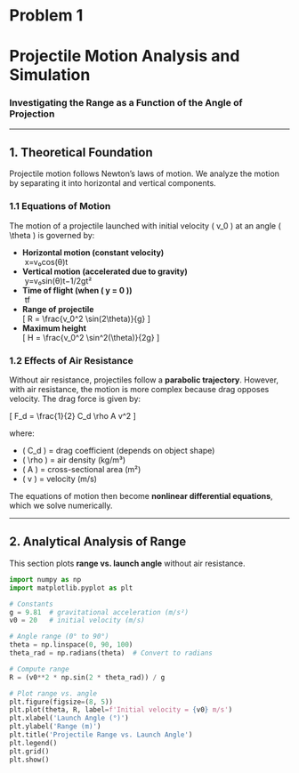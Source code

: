 # Problem 1

# **Projectile Motion Analysis and Simulation**

### **Investigating the Range as a Function of the Angle of Projection**

---

## **1. Theoretical Foundation**

Projectile motion follows Newton’s laws of motion. We analyze the motion by separating it into horizontal and vertical components.

### **1.1 Equations of Motion**

The motion of a projectile launched with initial velocity \( v_0 \) at an angle \( \theta \) is governed by:

- **Horizontal motion (constant velocity)**  
  &nbsp;x=v₀cos(θ)t
- **Vertical motion (accelerated due to gravity)**  
  &nbsp;y=v₀sin(θ)t−1/2gt²
- **Time of flight (when \( y = 0 \))**  
  &nbsp;tf
- **Range of projectile**  
  \[
  R = \frac{v_0^2 \sin(2\theta)}{g}
  \]
- **Maximum height**  
  \[
  H = \frac{v_0^2 \sin^2(\theta)}{2g}
  \]

### **1.2 Effects of Air Resistance**

Without air resistance, projectiles follow a **parabolic trajectory**. However, with air resistance, the motion is more complex because drag opposes velocity. The drag force is given by:

\[
F_d = \frac{1}{2} C_d \rho A v^2
\]

where:

- \( C_d \) = drag coefficient (depends on object shape)
- \( \rho \) = air density (kg/m³)
- \( A \) = cross-sectional area (m²)
- \( v \) = velocity (m/s)

The equations of motion then become **nonlinear differential equations**, which we solve numerically.

---

## **2. Analytical Analysis of Range**

This section plots **range vs. launch angle** without air resistance.

```python
import numpy as np
import matplotlib.pyplot as plt

# Constants
g = 9.81  # gravitational acceleration (m/s²)
v0 = 20   # initial velocity (m/s)

# Angle range (0° to 90°)
theta = np.linspace(0, 90, 100)
theta_rad = np.radians(theta)  # Convert to radians

# Compute range
R = (v0**2 * np.sin(2 * theta_rad)) / g

# Plot range vs. angle
plt.figure(figsize=(8, 5))
plt.plot(theta, R, label=f'Initial velocity = {v0} m/s')
plt.xlabel('Launch Angle (°)')
plt.ylabel('Range (m)')
plt.title('Projectile Range vs. Launch Angle')
plt.legend()
plt.grid()
plt.show()
```
